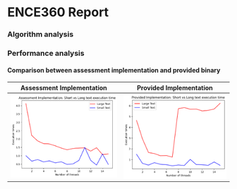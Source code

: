 # ENCE360 Report

### Algorithm analysis

### Performance analysis

#### Comparison between assessment implementation and provided binary

| Assessment Implementation | Provided Implementation |
| ------------------------- | ----------------------- |
| ![Assessment Implementation: Threads Vs Times](./resources/ours_threads_vs_times.png) | ![Provided Implementation: Threads Vs Times](./resources/theirs_threads_vs_times.png) |


